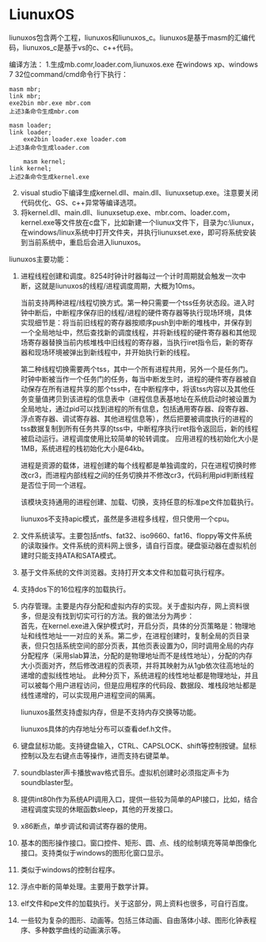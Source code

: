# LiunuxOS

liunuxos包含两个工程，liunuxos和liunuxos_c。liunuxos是基于masm的汇编代码，liunuxos_c是基于vs的c、c++代码。

编译方法：
1.生成mb.comr,loader.com,liunuxos.exe
	在windows xp、windows 7 32位command/cmd命令行下执行：
 
   	masm mbr;
   	link mbr;
   	exe2bin mbr.exe mbr.com
   	上述3条命令生成mbr.com
    
   	masm loader;
   	link loader;
       	exe2bin loader.exe loader.com
   	上述3条命令生成loader.com

       	masm kernel;
   	link kernel;
   	上述2条命令生成kernel.exe
2. visual studio下编译生成kernel.dll、main.dll、liunuxsetup.exe。注意要关闭代码优化、GS、c++异常等编译选项。
3. 将kernel.dll、main.dll、liunuxsetup.exe、mbr.com、loader.com，kernel.exe等文件放在c盘下，比如新建一个liunux文件下，目录为c:\liunux，在windows/linux系统中打开文件夹，并执行liunuxset.exe，即可将系统安装到当前系统中，重启后会进入liunuxos。
   



liunuxos主要功能：

 1. 进程线程创建和调度。8254时钟计时器每过一个计时周期就会触发一次中断，这就是liunuxos的线程/进程调度周期，大概为10ms。

	当前支持两种进程/线程切换方式。第一种只需要一个tss任务状态段。进入时钟中断后，中断程序保存旧的线程/进程的硬件寄存器等执行现场环境，具体实现细节是：将当前旧线程的寄存器按顺序push到中断的堆栈中，并保存到一个全局地址中，然后查找新的调度线程，并将新线程的硬件寄存器和其他现场寄存器替换当前内核堆栈中旧线程的寄存器，当执行iret指令后，新的寄存器和现场环境被弹出到新线程中，并开始执行新的线程。

	第二种线程切换需要两个tss，其中一个所有进程共用，另外一个是任务门。时钟中断被当作一个任务门的任务，每当中断发生时，进程的硬件寄存器被自动保存在所有进程共享的那个tss中，在中断程序中，将该tss内容以及其他任务变量值拷贝到该进程的信息表中（进程信息表基地址在系统启动时被设置为全局地址，通过pid可以找到进程的所有信息，包括通用寄存器、段寄存器、浮点寄存器、调试寄存器、其他进程信息等），然后把要被调度执行的进程的tss数据复制到所有任务共享的tss中，中断程序执行iret指令返回后，新的线程被启动运行。进程调度使用比较简单的轮转调度。
	应用进程的栈初始化大小是1MB，系统进程的栈初始化大小是64kb。

	进程是资源的载体，进程创建的每个线程都是单独调度的，只在进程切换时修改cr3，而进程内部线程之间的任务切换并不修改cr3，代码利用pid判断线程是否位于同一个进程。
	
	该模块支持通用的进程创建、加载、切换，支持任意的标准pe文件加载执行。
	
	liunuxos不支持apic模式，虽然是多进程多线程，但只使用一个cpu。

 2. 文件系统读写。主要包括ntfs、fat32、iso9660、fat16、floppy等文件系统的读取操作。文件系统的资料网上很多，请自行百度。硬盘驱动器在虚拟机创建时只能支持ATA和SATA模式。
 3. 基于文件系统的文件浏览器。支持打开文本文件和加载可执行程序。
 4. 支持dos下的16位程序的加载执行。
 
 5. 内存管理。主要是内存分配和虚拟内存的实现。关于虚拟内存，网上资料很多，但是没有找到切实可行的方法。我的做法分为两步：							 
首先，在kernel.exe进入保护模式时，开启分页，具体的分页策略是：物理地址和线性地址一一对应的关系。第二步，在进程创建时，复制全局的页目录表，但只包括系统空间的部分页表，其他页表设置为0，同时调用全局的内存分配程序（采用slab算法，分配的是物理地址而不是线性地址），分配的内存大小页面对齐，然后修改进程的页表项，并将其映射为从1gb依次往高地址的递增的虚拟线性地址。
此种分页下，系统进程的线性地址都是物理地址，并且可以被每个用户进程访问，但是应用程序的代码段、数据段、堆栈段地址都是线性递增的，可以实现用户进程空间的隔离。

	liunuxos虽然支持虚拟内存，但是不支持内存交换等功能。

	liunuxos具体的内存地址分布可以查看def.h文件。

 6. 键盘鼠标功能。支持键盘输入，CTRL、CAPSLOCK、shift等控制按键。鼠标控制以及左右键点击等操作，进而支持右键菜单。
 
 7. soundblaster声卡播放wav格式音乐。虚拟机创建时必须指定声卡为soundblaster型。
 8. 提供int80h作为系统API调用入口，提供一些较为简单的API接口，比如，结合进程调度实现的休眠函数sleep，其他的开发接口。

 9. x86断点，单步调试和调试寄存器的使用。

 10. 基本的图形操作接口。窗口控件、矩形、圆、点、线的绘制填充等简单图像化接口。支持类似于windows的图形化窗口显示。
 11. 类似于windows的控制台程序。

 12. 浮点中断的简单处理。主要用于数学计算。
 
 13. elf文件和pe文件的加载执行。关于这部分，网上资料也很多，可自行百度。
 14. 一些较为复杂的图形、动画等。包括三体动画、自由落体小球、图形化钟表程序、多种数学曲线的动画演示等。
